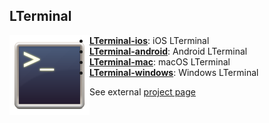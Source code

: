 ## LTerminal
<img style="float:left" src="assets/icon.png" />

* **[LTerminal-ios](https://github.com/LucidFusionLabs/LTerminal-ios)**: iOS LTerminal
* **[LTerminal-android](https://github.com/LucidFusionLabs/LTerminal-android)**: Android LTerminal
* **[LTerminal-mac](https://github.com/LucidFusionLabs/LTerminal-mac)**: macOS LTerminal
* **[LTerminal-windows](https://github.com/LucidFusionLabs/LTerminal-mac)**: Windows LTerminal

See external [project page](http://www.lucidfusionlabs.com/LTerminal)
